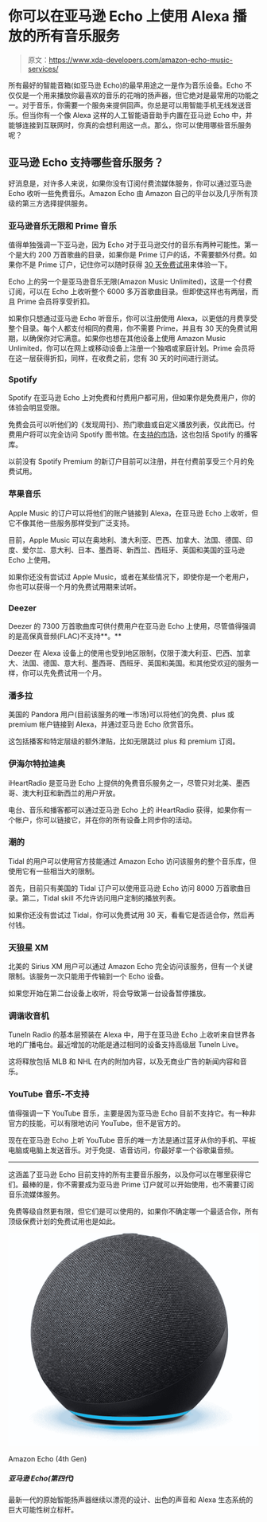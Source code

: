 # 你可以在亚马逊 Echo 上使用 Alexa 播放的所有音乐服务

> 原文：<https://www.xda-developers.com/amazon-echo-music-services/>

所有最好的智能音箱(如亚马逊 Echo)的最早用途之一是作为音乐设备。Echo 不仅仅是一个用来播放你最喜欢的音乐的花哨的扬声器，但它绝对是最常用的功能之一。对于音乐，你需要一个服务来提供回声。你总是可以用智能手机无线发送音乐。但当你有一个像 Alexa 这样的人工智能语音助手内置在亚马逊 Echo 中，并能够连接到互联网时，你真的会想利用这一点。那么，你可以使用哪些音乐服务呢？

## 亚马逊 Echo 支持哪些音乐服务？

好消息是，对许多人来说，如果你没有订阅付费流媒体服务，你可以通过亚马逊 Echo 收听一些免费音乐。Amazon Echo 由 Amazon 自己的平台以及几乎所有顶级的第三方选择提供服务。

### 亚马逊音乐无限和 Prime 音乐

值得单独强调一下亚马逊，因为 Echo 对于亚马逊交付的音乐有两种可能性。第一个是大约 200 万首歌曲的目录，如果你是 Prime 订户的话，不需要额外付费。如果你不是 Prime 订户，记住你可以随时获得 [30 天免费试用](https://www.amazon.com/amazonprime/ref=sxts_snpl_2_1_001744f1-dfe5-4456-9925-95a6b6b2b046?tag=xda-564vba9-20&ascsubtag=UUxdaUeUpU41041&asc_refurl=https%3A%2F%2Fwww.xda-developers.com%2Famazon-echo-music-services%2F&asc_campaign=Short-Term)来体验一下。

Echo 上的另一个是亚马逊音乐无限(Amazon Music Unlimited)，这是一个付费订阅，可以在 Echo 上收听整个 6000 多万首歌曲目录。但即使这样也有两层，而且 Prime 会员将享受折扣。

如果你只想通过亚马逊 Echo 听音乐，你可以注册使用 Alexa，以更低的月费享受整个目录。每个人都支付相同的费用，你不需要 Prime，并且有 30 天的免费试用期，以确保你对它满意。如果你也想在其他设备上使用 Amazon Music Unlimited，你可以在网上或移动设备上注册一个独唱或家庭计划。Prime 会员将在这一层获得折扣，同样，在收费之前，您有 30 天的时间进行测试。

### Spotify

Spotify 在亚马逊 Echo 上对免费和付费用户都可用，但如果你是免费用户，你的体验会明显受限。

免费会员可以听他们的《发现周刊》、热门歌曲或自定义播放列表，仅此而已。付费用户将可以完全访问 Spotify 图书馆。在[支持的市场](https://newsroom.spotify.com/2020-12-16/spotify-listeners-in-11-markets-can-now-ask-alexa-to-play-podcasts-heres-how/)，这也包括 Spotify 的播客库。

以前没有 Spotify Premium 的新订户目前可以注册，并在付费前享受三个月的免费试用。

### 苹果音乐

Apple Music 的订户可以将他们的账户链接到 Alexa，在亚马逊 Echo 上收听，但它不像其他一些服务那样受到广泛支持。

目前，Apple Music 可以在奥地利、澳大利亚、巴西、加拿大、法国、德国、印度、爱尔兰、意大利、日本、墨西哥、新西兰、西班牙、英国和美国的亚马逊 Echo 上使用。

如果你还没有尝试过 Apple Music，或者在某些情况下，即使你是一个老用户，你也可以获得一个月的免费试用期来试听。

### Deezer

Deezer 的 7300 万首歌曲库可供付费用户在亚马逊 Echo 上使用，尽管值得强调的是高保真音频(FLAC)不支持**。**

Deezer 在 Alexa 设备上的使用也受到地区限制，仅限于澳大利亚、巴西、加拿大、法国、德国、意大利、墨西哥、西班牙、英国和美国。和其他受欢迎的服务一样，你可以先免费试用一个月。

### 潘多拉

美国的 Pandora 用户(目前该服务的唯一市场)可以将他们的免费、plus 或 premium 帐户链接到 Alexa，并通过亚马逊 Echo 欣赏音乐。

这包括播客和特定层级的额外津贴，比如无限跳过 plus 和 premium 订阅。

### 伊海尔特拉迪奥

iHeartRadio 是亚马逊 Echo 上提供的免费音乐服务之一，尽管只对北美、墨西哥、澳大利亚和新西兰的用户开放。

电台、音乐和播客都可以通过亚马逊 Echo 上的 iHeartRadio 获得，如果你有一个帐户，你可以链接它，并在你的所有设备上同步你的活动。

### 潮的

Tidal 的用户可以使用官方技能通过 Amazon Echo 访问该服务的整个音乐库，但使用它有一些相当大的限制。

首先，目前只有美国的 Tidal 订户可以使用亚马逊 Echo 访问 8000 万首歌曲目录。第二，Tidal skill 不允许访问用户定制的播放列表。

如果你还没有尝试过 Tidal，你可以免费试用 30 天，看看它是否适合你，然后再付钱。

### 天狼星 XM

北美的 Sirius XM 用户可以通过 Amazon Echo 完全访问该服务，但有一个关键限制。该服务一次只能用于传输到一个 Echo 设备。

如果您开始在第二台设备上收听，将会导致第一台设备暂停播放。

### 调谐收音机

TuneIn Radio 的基本层预装在 Alexa 中，用于在亚马逊 Echo 上收听来自世界各地的广播电台。最近增加的功能是通过相同的设备支持高级层 TuneIn Live。

这将释放包括 MLB 和 NHL 在内的附加内容，以及无商业广告的新闻内容和音乐。

### YouTube 音乐-不支持

值得强调一下 YouTube 音乐，主要是因为亚马逊 Echo 目前不支持它。有一种非官方的技能，可以有限地访问 YouTube，但不是官方的。

现在在亚马逊 Echo 上听 YouTube 音乐的唯一方法是通过蓝牙从你的手机、平板电脑或电脑上发送音乐。对于免提、语音访问，你最好拿一个谷歌巢音频。

* * *

这涵盖了亚马逊 Echo 目前支持的所有主要音乐服务，以及你可以在哪里获得它们。最棒的是，你不需要成为亚马逊 Prime 订户就可以开始使用，也不需要订阅音乐流媒体服务。

免费等级自然更有限，但它们是可以使用的，如果你不确定哪一个最适合你，所有顶级保费计划的免费试用也是如此。

 <picture>![The Amazon Echo is the best all-around smart speaker for most people with a nice design, great sound and the immense power of the Alexa ecosystem at its disposal.](img/82c4294cd1e55d681d456155362864d1.png)</picture> 

Amazon Echo (4th Gen)

##### 亚马逊 Echo(第四代)

最新一代的原始智能扬声器继续以漂亮的设计、出色的声音和 Alexa 生态系统的巨大可能性树立标杆。